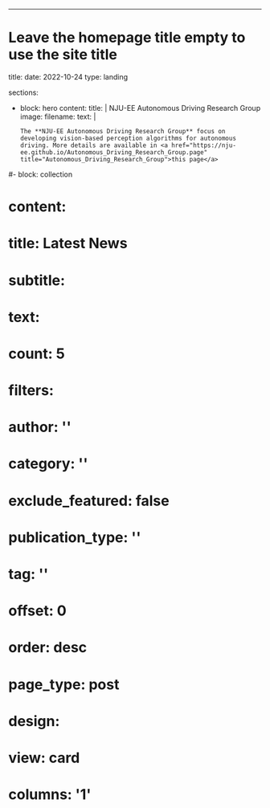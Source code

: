 ---
# Leave the homepage title empty to use the site title
title:
date: 2022-10-24
type: landing

sections:
  - block: hero
    content:
      title: |
        NJU-EE Autonomous Driving Research Group
      image:
        filename: 
      text: |
        <br>
        
        The **NJU-EE Autonomous Driving Research Group** focus on developing vision-based perception algorithms for autonomous driving. More details are available in <a href="https://nju-ee.github.io/Autonomous_Driving_Research_Group.page" title="Autonomous_Driving_Research_Group">this page</a>
  
  #- block: collection
  #  content:
  #    title: Latest News
  #    subtitle:
  #    text:
  #    count: 5
  #    filters:
  #      author: ''
  #      category: ''
  #      exclude_featured: false
  #      publication_type: ''
  #      tag: ''
  #    offset: 0
  #    order: desc
  #    page_type: post
  #  design:
  #    view: card
  #    columns: '1'
  
  